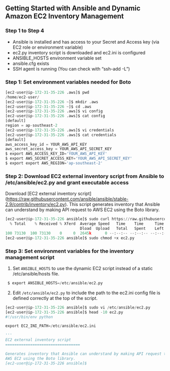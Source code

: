 ## Getting Started with Ansible and Dynamic Amazon EC2 Inventory Management

### Step 1 to Step 4
- Ansible is installed and has access to your Secret and Access key (via EC2 role or environment variable)
- ec2.py inventory script is downloaded and ec2.ini is configured
- ANSIBLE_HOSTS environment variable set
- ansible.cfg exists
- SSH agent is running (You can check with “ssh-add -L”)

### Step 1: Set environment variables needed for Boto

```python
[ec2-user@ip-172-31-35-226 .aws]$ pwd
/home/ec2-user/
[ec2-user@ip-172-31-35-226 ~]$ mkdir .aws
[ec2-user@ip-172-31-35-226 ~]$ cd .aws
[ec2-user@ip-172-31-35-226 .aws]$ vi config
[ec2-user@ip-172-31-35-226 .aws]$ cat config
[default]
region = ap-southeast-2
[ec2-user@ip-172-31-35-226 .aws]$ vi credentials
[ec2-user@ip-172-31-35-226 .aws]$ cat credentials
[default]
aws_access_key_id = YOUR_AWS_API_KEY
aws_secret_access_key = YOUR_AWS_API_SECRET_KEY
$ export AWS_ACCESS_KEY_ID='YOUR_AWS_API_KEY'
$ export AWS_SECRET_ACCESS_KEY='YOUR_AWS_API_SECRET_KEY'
$ export export AWS_REGION='ap-southeast-2'
```
### Step 2: Download EC2 external inventory script from Ansible to /etc/ansible/ec2.py and grant executable access
Download [EC2 external inventory script] (https://raw.githubusercontent.com/ansible/ansible/stable-2.9/contrib/inventory/ec2.py).
This script generates inventory that Ansible can understand by making API request to AWS EC2 using the Boto library.

```python
[ec2-user@ip-172-31-35-226 ansible]$ sudo curl https://raw.githubusercontent.com/ansible/ansible/stable-2.9/contrib/inventory/ec2.py --output /etc/ansible/ec2.py
  % Total    % Received % Xferd  Average Speed   Time    Time     Time  Current
                                 Dload  Upload   Total   Spent    Left  Speed
100 73130  100 73130    0     0  2645k      0 --:--:-- --:--:-- --:--:-- 2645k
[ec2-user@ip-172-31-35-226 ansible]$ sudo chmod +x ec2.py
```
### Step 3: Set environment variables for the inventory management script
1. Set `ANSIBLE_HOSTS` to use the dynamic EC2 script instead of a static /etc/ansible/hosts file.
```python
 $ export ANSIBLE_HOSTS=/etc/ansible/ec2.py
```
2. Edit `/etc/ansible/ec2.py` to include the path to the ec2.ini config file is defined correctly at the top of the script.
```python
[ec2-user@ip-172-31-35-226 ansible]$ sudo vi /etc/ansible/ec2.py
[ec2-user@ip-172-31-35-226 ansible]$ head -10 ec2.py
#!/usr/bin/env python

export EC2_INI_PATH=/etc/ansible/ec2.ini

'''
EC2 external inventory script
=================================

Generates inventory that Ansible can understand by making API request to
AWS EC2 using the Boto library.
[ec2-user@ip-172-31-35-226 ansible]$
```


